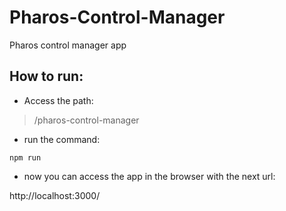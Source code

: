 # Pharos-Control-Manager
Pharos control manager app


## How to run: ##

+ Access the path:
> /pharos-control-manager

+ run the command:

``` npm run ```

+ now you can access the app in the browser with the next url:

http://localhost:3000/


 
